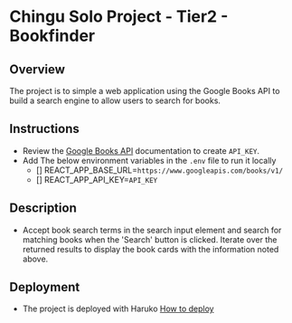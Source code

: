 # Chingu Solo Project - Tier2 - Bookfinder

## Overview

The project is to simple a web application using the
Google Books API to build a search engine to allow users to search for books.

## Instructions

- Review the [Google Books API](https://developers.google.com/books/) documentation to create `API_KEY`.
- Add The below environment variables in the `.env` file to run it locally
  - [] REACT_APP_BASE_URL=`https://www.googleapis.com/books/v1/`
  - [] REACT_APP_API_KEY=`API_KEY`

## Description

- Accept book search terms in the search input element and search for
  matching books when the 'Search' button is clicked. Iterate over the returned results to display the book cards with the information noted above.

## Deployment

- The project is deployed with Haruko [How to deploy](https://blog.heroku.com/deploying-react-with-zero-configuration)
